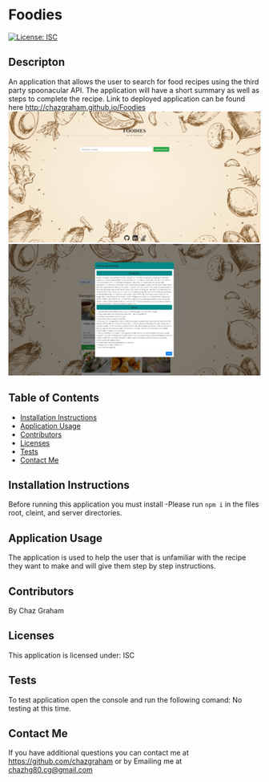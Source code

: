 # Foodies

  [![License: ISC](https://img.shields.io/badge/License-ISC-blue.svg)](https://choosealicense.com/licenses/isc/)
  

## Descripton
An application that allows the user to search for food recipes using the third party spoonacular API. The application will have a short summary as well as steps to complete the recipe.
Link to deployed application can be found here http://chazgraham.github.io/Foodies
![](./src/assets/foodies1.jpg)
![](./src/assets/foodies2.jpg)

## Table of Contents
  * [Installation Instructions](#installation-instructions)
  * [Application Usage](#application-usage)
  * [Contributors](#contributors)
  * [Licenses](#licenses)
  * [Tests](#tests)
  * [Contact Me](#contact-me)

## Installation Instructions
Before running this application you must install -Please run `npm i` in the files root, cleint, and server directories.

## Application Usage
The application is used to help the user that is unfamiliar with the recipe they want to make and will give them step by step instructions.

## Contributors
By Chaz Graham

## Licenses
This application is licensed under: ISC

## Tests
To test application open the console and run the following comand: No testing at this time.

## Contact Me
If you have additional questions you can contact me at https://github.com/chazgraham or by Emailing me at chazhg80.cg@gmail.com